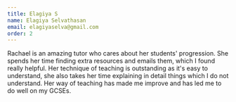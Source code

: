 ```yaml
---
title: Elagiya S
name: Elagiya Selvathasan 
email: elagiyaselva@gmail.com 
order: 2
---
```

Rachael is an amazing tutor who cares about her students' progression. She spends her time finding extra resources and emails them,  which I found really helpful. Her technique of teaching is outstanding as it's easy to understand, she also takes her time explaining in detail things which I do not understand. Her way of teaching has made me improve and has led me to do well on my GCSEs. 